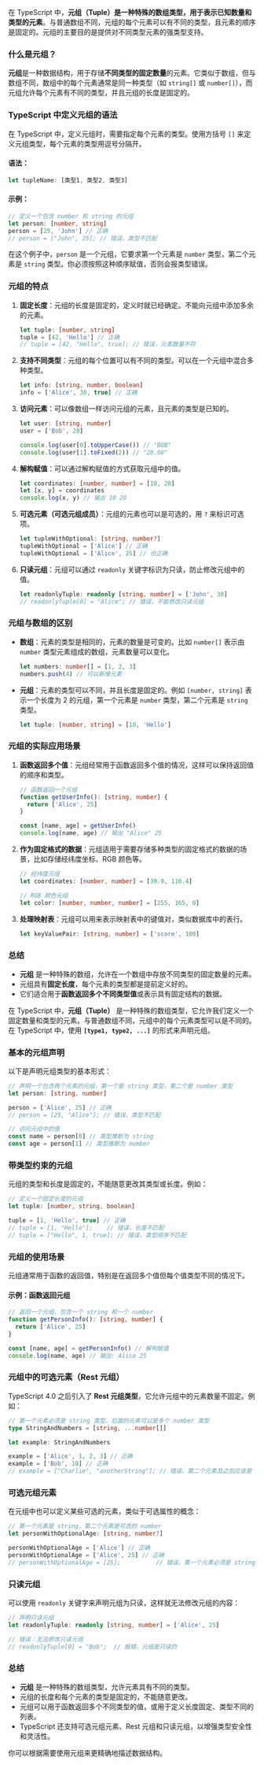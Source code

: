 在 TypeScript 中，**元组（Tuple）**是一种特殊的数组类型，用于表示**已知数量和类型的元素**。与普通数组不同，元组的每个元素可以有不同的类型，且元素的顺序是固定的。元组的主要目的是提供对不同类型元素的强类型支持。

### 什么是元组？

**元组**是一种数据结构，用于存储**不同类型的固定数量**的元素。它类似于数组，但与数组不同，数组中的每个元素通常是同一种类型（如 `string[]` 或 `number[]`），而元组允许每个元素有不同的类型，并且元组的长度是固定的。

### TypeScript 中定义元组的语法

在 TypeScript 中，定义元组时，需要指定每个元素的类型。使用方括号 `[]` 来定义元组类型，每个元素的类型用逗号分隔开。

#### 语法：

```typescript
let tupleName: [类型1, 类型2, 类型3]
```

#### 示例：

```typescript
// 定义一个包含 number 和 string 的元组
let person: [number, string]
person = [25, 'John'] // 正确
// person = ["John", 25]; // 错误，类型不匹配
```

在这个例子中，`person` 是一个元组，它要求第一个元素是 `number` 类型，第二个元素是 `string` 类型。你必须按照这种顺序赋值，否则会报类型错误。

### 元组的特点

1. **固定长度**：元组的长度是固定的，定义时就已经确定。不能向元组中添加多余的元素。

   ```typescript
   let tuple: [number, string]
   tuple = [42, 'Hello'] // 正确
   // tuple = [42, "Hello", true]; // 错误，元素数量不符
   ```

2. **支持不同类型**：元组的每个位置可以有不同的类型。可以在一个元组中混合多种类型。

   ```typescript
   let info: [string, number, boolean]
   info = ['Alice', 30, true] // 正确
   ```

3. **访问元素**：可以像数组一样访问元组的元素，且元素的类型是已知的。

   ```typescript
   let user: [string, number]
   user = ['Bob', 28]

   console.log(user[0].toUpperCase()) // "BOB"
   console.log(user[1].toFixed(2)) // "28.00"
   ```

4. **解构赋值**：可以通过解构赋值的方式获取元组中的值。

   ```typescript
   let coordinates: [number, number] = [10, 20]
   let [x, y] = coordinates
   console.log(x, y) // 输出 10 20
   ```

5. **可选元素（可选元组成员）**：元组的元素也可以是可选的，用 `?` 来标识可选项。

   ```typescript
   let tupleWithOptional: [string, number?]
   tupleWithOptional = ['Alice'] // 正确
   tupleWithOptional = ['Alice', 25] // 也正确
   ```

6. **只读元组**：元组可以通过 `readonly` 关键字标识为只读，防止修改元组中的值。

   ```typescript
   let readonlyTuple: readonly [string, number] = ['John', 30]
   // readonlyTuple[0] = "Alice"; // 错误，不能修改只读元组
   ```

### 元组与数组的区别

- **数组**：元素的类型是相同的，元素的数量是可变的。比如 `number[]` 表示由 `number` 类型元素组成的数组，元素数量可以变化。

  ```typescript
  let numbers: number[] = [1, 2, 3]
  numbers.push(4) // 可以新增元素
  ```

- **元组**：元素的类型可以不同，并且长度是固定的。例如 `[number, string]` 表示一个长度为 2 的元组，第一个元素是 `number` 类型，第二个元素是 `string` 类型。

  ```typescript
  let tuple: [number, string] = [10, 'Hello']
  ```

### 元组的实际应用场景

1. **函数返回多个值**：元组经常用于函数返回多个值的情况，这样可以保持返回值的顺序和类型。

   ```typescript
   // 函数返回一个元组
   function getUserInfo(): [string, number] {
     return ['Alice', 25]
   }

   const [name, age] = getUserInfo()
   console.log(name, age) // 输出 "Alice" 25
   ```

2. **作为固定格式的数据**：元组适用于需要存储多种类型的固定格式的数据的场景，比如存储经纬度坐标、RGB 颜色等。

   ```typescript
   // 经纬度元组
   let coordinates: [number, number] = [39.9, 116.4]

   // RGB 颜色元组
   let color: [number, number, number] = [255, 165, 0]
   ```

3. **处理映射表**：元组可以用来表示映射表中的键值对，类似数据库中的表行。

   ```typescript
   let keyValuePair: [string, number] = ['score', 100]
   ```

### 总结

- **元组** 是一种特殊的数组，允许在一个数组中存放不同类型的固定数量的元素。
- 元组具有**固定长度**，每个元素的类型都是提前定义好的。
- 它们适合用于**函数返回多个不同类型值**或表示具有固定结构的数据。

在 TypeScript 中，**元组（Tuple）** 是一种特殊的数组类型，它允许我们定义一个固定数量和类型的元素。与普通数组不同，元组中的每个元素类型可以是不同的。在 TypeScript 中，使用 **`[type1, type2, ...]`** 的形式来声明元组。

### **基本的元组声明**

以下是声明元组类型的基本形式：

```typescript
// 声明一个包含两个元素的元组，第一个是 string 类型，第二个是 number 类型
let person: [string, number]

person = ['Alice', 25] // 正确
// person = [25, "Alice"]; // 错误，类型不匹配

// 访问元组中的值
const name = person[0] // 类型推断为 string
const age = person[1] // 类型推断为 number
```

### **带类型约束的元组**

元组的类型和长度是固定的，不能随意更改其类型或长度。例如：

```typescript
// 定义一个固定长度的元组
let tuple: [number, string, boolean]

tuple = [1, 'Hello', true] // 正确
// tuple = [1, "Hello"];    // 错误，长度不匹配
// tuple = ["Hello", 1, true]; // 错误，类型顺序不匹配
```

### **元组的使用场景**

元组通常用于函数的返回值，特别是在返回多个值但每个值类型不同的情况下。

#### **示例：函数返回元组**

```typescript
// 返回一个元组，包含一个 string 和一个 number
function getPersonInfo(): [string, number] {
  return ['Alice', 25]
}

const [name, age] = getPersonInfo() // 解构赋值
console.log(name, age) // 输出: Alice 25
```

### **元组中的可选元素（Rest 元组）**

TypeScript 4.0 之后引入了 **Rest 元组类型**，它允许元组中的元素数量不固定。例如：

```typescript
// 第一个元素必须是 string 类型，后面的元素可以是多个 number 类型
type StringAndNumbers = [string, ...number[]]

let example: StringAndNumbers

example = ['Alice', 1, 2, 3] // 正确
example = ['Bob', 10] // 正确
// example = ["Charlie", "anotherString"]; // 错误，第二个元素及之后应该是 number 类型
```

### **可选元组元素**

在元组中也可以定义某些可选的元素，类似于可选属性的概念：

```typescript
// 第一个元素是 string，第二个元素是可选的 number
let personWithOptionalAge: [string, number?]

personWithOptionalAge = ['Alice'] // 正确
personWithOptionalAge = ['Alice', 25] // 正确
// personWithOptionalAge = [25];          // 错误，第一个元素必须是 string
```

### **只读元组**

可以使用 `readonly` 关键字来声明元组为只读，这样就无法修改元组的内容：

```typescript
// 声明只读元组
let readonlyTuple: readonly [string, number] = ['Alice', 25]

// 错误：无法修改只读元组
// readonlyTuple[0] = "Bob";  // 报错，元组是只读的
```

### **总结**

- **元组** 是一种特殊的数组类型，允许元素具有不同的类型。
- 元组的长度和每个元素的类型是固定的，不能随意更改。
- 元组可以用于函数返回多个不同类型的值，或用于定义长度固定、类型不同的列表。
- TypeScript 还支持可选元组元素、Rest 元组和只读元组，以增强类型安全性和灵活性。

你可以根据需要使用元组来更精确地描述数据结构。

